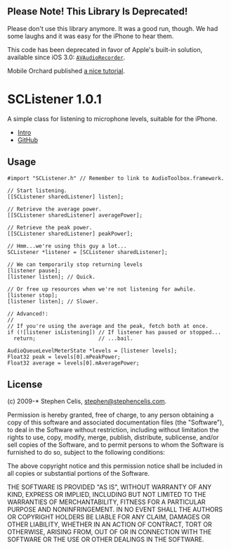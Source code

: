 Please Note! This Library Is Deprecated!
----------------------------------------

Please don't use this library anymore. It was a good run, though. We had some
laughs and it was easy for the iPhone to hear them.

This code has been deprecated in favor of Apple's built-in solution, available
since iOS 3.0:
[`AVAudioRecorder`](http://developer.apple.com/library/ios/#documentation/AVFoundation/Reference/AVAudioRecorder_ClassReference/Reference/Reference.html).

Mobile Orchard published
[a nice tutorial](http://mobileorchard.com/tutorial-detecting-when-a-user-blows-into-the-mic/).


SCListener 1.0.1
================

A simple class for listening to microphone levels, suitable for the iPhone.

* [Intro](http://stephencelis.com/2009/03/02/now-i-just-need-an-audience.html)
* [GitHub](http://github.com/stephencelis/sc_listener)


Usage
-----

    #import "SCListener.h" // Remember to link to AudioToolbox.framework.

    // Start listening.
    [[SCListener sharedListener] listen];

    // Retrieve the average power.
    [[SCListener sharedListener] averagePower];

    // Retrieve the peak power.
    [[SCListener sharedListener] peakPower];

    // Hmm...we're using this guy a lot...
    SCListener *listener = [SCListener sharedListener];

    // We can temporarily stop returning levels
    [listener pause];
    [listener listen]; // Quick.

    // Or free up resources when we're not listening for awhile.
    [listener stop];
    [listener listen]; // Slower.

    // Advanced!:
    //
    // If you're using the average and the peak, fetch both at once.
    if (![listener isListening]) // If listener has paused or stopped...
      return;                    // ...bail.

    AudioQueueLevelMeterState *levels = [listener levels];
    Float32 peak = levels[0].mPeakPower;
    Float32 average = levels[0].mAveragePower;


License
-------

(c) 2009-* Stephen Celis, <stephen@stephencelis.com>.

Permission is hereby granted, free of charge, to any person obtaining a copy
of this software and associated documentation files (the "Software"), to deal
in the Software without restriction, including without limitation the rights
to use, copy, modify, merge, publish, distribute, sublicense, and/or sell
copies of the Software, and to permit persons to whom the Software is
furnished to do so, subject to the following conditions:

The above copyright notice and this permission notice shall be included in all
copies or substantial portions of the Software.

THE SOFTWARE IS PROVIDED "AS IS", WITHOUT WARRANTY OF ANY KIND, EXPRESS OR
IMPLIED, INCLUDING BUT NOT LIMITED TO THE WARRANTIES OF MERCHANTABILITY,
FITNESS FOR A PARTICULAR PURPOSE AND NONINFRINGEMENT. IN NO EVENT SHALL THE
AUTHORS OR COPYRIGHT HOLDERS BE LIABLE FOR ANY CLAIM, DAMAGES OR OTHER
LIABILITY, WHETHER IN AN ACTION OF CONTRACT, TORT OR OTHERWISE, ARISING FROM,
OUT OF OR IN CONNECTION WITH THE SOFTWARE OR THE USE OR OTHER DEALINGS IN THE
SOFTWARE.
